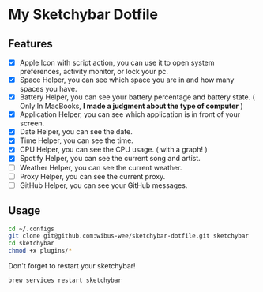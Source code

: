 # My Sketchybar Dotfile

## Features

- [x] Apple Icon with script action, you can use it to open system preferences, activity monitor, or lock your pc.
- [x] Space Helper, you can see which space you are in and how many spaces you have.
- [x] Battery Helper, you can see your battery percentage and battery state. ( Only In MacBooks, **I made a judgment about the type of computer** )
- [x] Application Helper, you can see which application is in front of your screen.
- [x] Date Helper, you can see the date.
- [x] Time Helper, you can see the time.
- [x] CPU Helper, you can see the CPU usage. ( with a graph! )
- [x] Spotify Helper, you can see the current song and artist.
- [ ] Weather Helper, you can see the current weather.
- [ ] Proxy Helper, you can see the current proxy.
- [ ] GitHub Helper, you can see your GitHub messages.

## Usage

```bash
cd ~/.configs
git clone git@github.com:wibus-wee/sketchybar-dotfile.git sketchybar
cd sketchybar
chmod +x plugins/*
```

Don't forget to restart your sketchybar!

```bash
brew services restart sketchybar
```

<!-- ## Some Tips -->

<!-- - Net Item will be hidden if you are not connected to the internet. -->